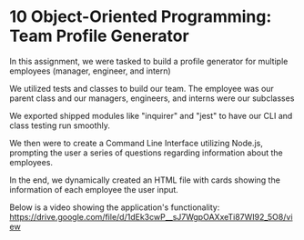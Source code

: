 # 10 Object-Oriented Programming: Team Profile Generator

In this assignment, we were tasked to build a profile generator for multiple employees (manager, engineer, and intern)

We utilized tests and classes to build our team. The employee was our parent class and our managers, engineers, and interns were our subclasses

We exported shipped modules like "inquirer" and "jest" to have our CLI and class testing run smoothly. 

We then were to create a Command Line Interface utilizing Node.js, prompting the user a series of questions regarding information about the employees. 

In the end, we dynamically created an HTML file with cards showing the information of each employee the user input. 

Below is a video showing the application's functionality:
https://drive.google.com/file/d/1dEk3cwP__sJ7WgpOAXxeTi87WI92_5O8/view
